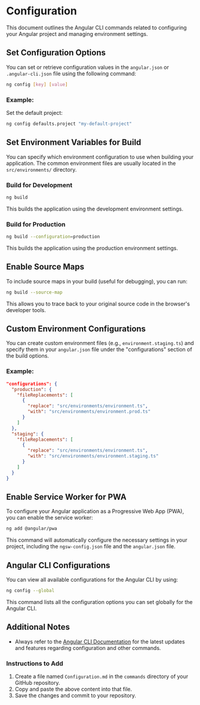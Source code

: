 # Configuration

This document outlines the Angular CLI commands related to configuring your Angular project and managing environment settings.

## Set Configuration Options

You can set or retrieve configuration values in the `angular.json` or `.angular-cli.json` file using the following command:

```bash
ng config [key] [value]
```

### Example:
Set the default project:
```bash
ng config defaults.project "my-default-project"
```

## Set Environment Variables for Build

You can specify which environment configuration to use when building your application. The common environment files are usually located in the `src/environments/` directory.

### Build for Development
```bash
ng build
```
This builds the application using the development environment settings.

### Build for Production
```bash
ng build --configuration=production
```
This builds the application using the production environment settings.

## Enable Source Maps

To include source maps in your build (useful for debugging), you can run:

```bash
ng build --source-map
```
This allows you to trace back to your original source code in the browser's developer tools.

## Custom Environment Configurations

You can create custom environment files (e.g., `environment.staging.ts`) and specify them in your `angular.json` file under the "configurations" section of the build options.

### Example:
```json
"configurations": {
  "production": {
    "fileReplacements": [
      {
        "replace": "src/environments/environment.ts",
        "with": "src/environments/environment.prod.ts"
      }
    ]
  },
  "staging": {
    "fileReplacements": [
      {
        "replace": "src/environments/environment.ts",
        "with": "src/environments/environment.staging.ts"
      }
    ]
  }
}
```

## Enable Service Worker for PWA

To configure your Angular application as a Progressive Web App (PWA), you can enable the service worker:

```bash
ng add @angular/pwa
```

This command will automatically configure the necessary settings in your project, including the `ngsw-config.json` file and the `angular.json` file.

## Angular CLI Configurations

You can view all available configurations for the Angular CLI by using:

```bash
ng config --global
```

This command lists all the configuration options you can set globally for the Angular CLI.

## Additional Notes

- Always refer to the [Angular CLI Documentation](https://angular.io/cli) for the latest updates and features regarding configuration and other commands.

### Instructions to Add
1. Create a file named `Configuration.md` in the `commands` directory of your GitHub repository.
2. Copy and paste the above content into that file.
3. Save the changes and commit to your repository.